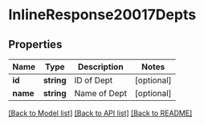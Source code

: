 # InlineResponse20017Depts

## Properties
Name | Type | Description | Notes
------------ | ------------- | ------------- | -------------
**id** | **string** | ID of Dept | [optional] 
**name** | **string** | Name of Dept | [optional] 

[[Back to Model list]](../README.md#documentation-for-models) [[Back to API list]](../README.md#documentation-for-api-endpoints) [[Back to README]](../README.md)


